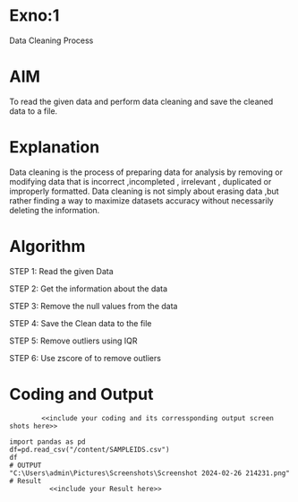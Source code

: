 # Exno:1
Data Cleaning Process

# AIM
To read the given data and perform data cleaning and save the cleaned data to a file.

# Explanation
Data cleaning is the process of preparing data for analysis by removing or modifying data that is incorrect ,incompleted , irrelevant , duplicated or improperly formatted. Data cleaning is not simply about erasing data ,but rather finding a way to maximize datasets accuracy without necessarily deleting the information.

# Algorithm
STEP 1: 
Read the given Data

STEP 2: 
Get the information about the data

STEP 3: 
Remove the null values from the data

STEP 4: 
Save the Clean data to the file

STEP 5: 
Remove outliers using IQR

STEP 6: 
Use zscore of to remove outliers

# Coding and Output
            <<include your coding and its corressponding output screen shots here>>
```            
import pandas as pd
df=pd.read_csv("/content/SAMPLEIDS.csv")
df
# OUTPUT
"C:\Users\admin\Pictures\Screenshots\Screenshot 2024-02-26 214231.png"
# Result
          <<include your Result here>>

